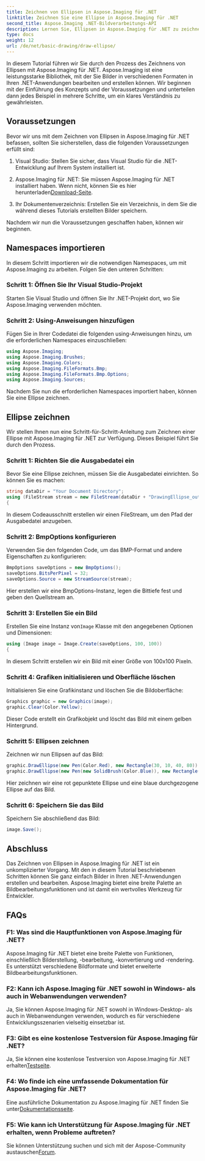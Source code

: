 ```yaml
---
title: Zeichnen von Ellipsen in Aspose.Imaging für .NET
linktitle: Zeichnen Sie eine Ellipse in Aspose.Imaging für .NET
second_title: Aspose.Imaging .NET-Bildverarbeitungs-API
description: Lernen Sie, Ellipsen in Aspose.Imaging für .NET zu zeichnen, einer vielseitigen Bildbearbeitungsbibliothek. Erstellen Sie ganz einfach atemberaubende Grafiken.
type: docs
weight: 12
url: /de/net/basic-drawing/draw-ellipse/
---
```

In diesem Tutorial führen wir Sie durch den Prozess des Zeichnens von Ellipsen mit Aspose.Imaging für .NET. Aspose.Imaging ist eine leistungsstarke Bibliothek, mit der Sie Bilder in verschiedenen Formaten in Ihren .NET-Anwendungen bearbeiten und erstellen können. Wir beginnen mit der Einführung des Konzepts und der Voraussetzungen und unterteilen dann jedes Beispiel in mehrere Schritte, um ein klares Verständnis zu gewährleisten.

## Voraussetzungen

Bevor wir uns mit dem Zeichnen von Ellipsen in Aspose.Imaging für .NET befassen, sollten Sie sicherstellen, dass die folgenden Voraussetzungen erfüllt sind:

1. Visual Studio: Stellen Sie sicher, dass Visual Studio für die .NET-Entwicklung auf Ihrem System installiert ist.

2.  Aspose.Imaging für .NET: Sie müssen Aspose.Imaging für .NET installiert haben. Wenn nicht, können Sie es hier herunterladen[Download-Seite](https://releases.aspose.com/imaging/net/).

3. Ihr Dokumentenverzeichnis: Erstellen Sie ein Verzeichnis, in dem Sie die während dieses Tutorials erstellten Bilder speichern.

Nachdem wir nun die Voraussetzungen geschaffen haben, können wir beginnen.

## Namespaces importieren

In diesem Schritt importieren wir die notwendigen Namespaces, um mit Aspose.Imaging zu arbeiten. Folgen Sie den unteren Schritten:

### Schritt 1: Öffnen Sie Ihr Visual Studio-Projekt

Starten Sie Visual Studio und öffnen Sie Ihr .NET-Projekt dort, wo Sie Aspose.Imaging verwenden möchten.

### Schritt 2: Using-Anweisungen hinzufügen

Fügen Sie in Ihrer Codedatei die folgenden using-Anweisungen hinzu, um die erforderlichen Namespaces einzuschließen:

```csharp
using Aspose.Imaging;
using Aspose.Imaging.Brushes;
using Aspose.Imaging.Colors;
using Aspose.Imaging.FileFormats.Bmp;
using Aspose.Imaging.FileFormats.Bmp.Options;
using Aspose.Imaging.Sources;
```

Nachdem Sie nun die erforderlichen Namespaces importiert haben, können Sie eine Ellipse zeichnen.

## Ellipse zeichnen

Wir stellen Ihnen nun eine Schritt-für-Schritt-Anleitung zum Zeichnen einer Ellipse mit Aspose.Imaging für .NET zur Verfügung. Dieses Beispiel führt Sie durch den Prozess.

### Schritt 1: Richten Sie die Ausgabedatei ein

Bevor Sie eine Ellipse zeichnen, müssen Sie die Ausgabedatei einrichten. So können Sie es machen:

```csharp
string dataDir = "Your Document Directory";
using (FileStream stream = new FileStream(dataDir + "DrawingEllipse_out.bmp", FileMode.Create))
{
```

In diesem Codeausschnitt erstellen wir einen FileStream, um den Pfad der Ausgabedatei anzugeben.

### Schritt 2: BmpOptions konfigurieren

Verwenden Sie den folgenden Code, um das BMP-Format und andere Eigenschaften zu konfigurieren:

```csharp
BmpOptions saveOptions = new BmpOptions();
saveOptions.BitsPerPixel = 32;
saveOptions.Source = new StreamSource(stream);
```

Hier erstellen wir eine BmpOptions-Instanz, legen die Bittiefe fest und geben den Quellstream an.

### Schritt 3: Erstellen Sie ein Bild

 Erstellen Sie eine Instanz von`Image` Klasse mit den angegebenen Optionen und Dimensionen:

```csharp
using (Image image = Image.Create(saveOptions, 100, 100))
{
```

In diesem Schritt erstellen wir ein Bild mit einer Größe von 100x100 Pixeln.

### Schritt 4: Grafiken initialisieren und Oberfläche löschen

Initialisieren Sie eine Grafikinstanz und löschen Sie die Bildoberfläche:

```csharp
Graphics graphic = new Graphics(image);
graphic.Clear(Color.Yellow);
```

Dieser Code erstellt ein Grafikobjekt und löscht das Bild mit einem gelben Hintergrund.

### Schritt 5: Ellipsen zeichnen

Zeichnen wir nun Ellipsen auf das Bild:

```csharp
graphic.DrawEllipse(new Pen(Color.Red), new Rectangle(30, 10, 40, 80));
graphic.DrawEllipse(new Pen(new SolidBrush(Color.Blue)), new Rectangle(10, 30, 80, 40));
```

Hier zeichnen wir eine rot gepunktete Ellipse und eine blaue durchgezogene Ellipse auf das Bild.

### Schritt 6: Speichern Sie das Bild

Speichern Sie abschließend das Bild:

```csharp
image.Save();
```

## Abschluss

Das Zeichnen von Ellipsen in Aspose.Imaging für .NET ist ein unkomplizierter Vorgang. Mit den in diesem Tutorial beschriebenen Schritten können Sie ganz einfach Bilder in Ihren .NET-Anwendungen erstellen und bearbeiten. Aspose.Imaging bietet eine breite Palette an Bildbearbeitungsfunktionen und ist damit ein wertvolles Werkzeug für Entwickler.

## FAQs

### F1: Was sind die Hauptfunktionen von Aspose.Imaging für .NET?

Aspose.Imaging für .NET bietet eine breite Palette von Funktionen, einschließlich Bilderstellung, -bearbeitung, -konvertierung und -rendering. Es unterstützt verschiedene Bildformate und bietet erweiterte Bildbearbeitungsfunktionen.

### F2: Kann ich Aspose.Imaging für .NET sowohl in Windows- als auch in Webanwendungen verwenden?

Ja, Sie können Aspose.Imaging für .NET sowohl in Windows-Desktop- als auch in Webanwendungen verwenden, wodurch es für verschiedene Entwicklungsszenarien vielseitig einsetzbar ist.

### F3: Gibt es eine kostenlose Testversion für Aspose.Imaging für .NET?

 Ja, Sie können eine kostenlose Testversion von Aspose.Imaging für .NET erhalten[Testseite](https://releases.aspose.com/).

### F4: Wo finde ich eine umfassende Dokumentation für Aspose.Imaging für .NET?

 Eine ausführliche Dokumentation zu Aspose.Imaging für .NET finden Sie unter[Dokumentationsseite](https://reference.aspose.com/imaging/net/).

### F5: Wie kann ich Unterstützung für Aspose.Imaging für .NET erhalten, wenn Probleme auftreten?

 Sie können Unterstützung suchen und sich mit der Aspose-Community austauschen[Forum](https://forum.aspose.com/).